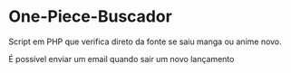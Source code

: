 # One-Piece-Buscador
Script em PHP que verifica direto da fonte se saiu manga ou anime novo.

É possível enviar um email quando sair um novo lançamento

